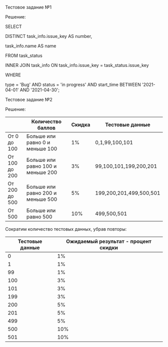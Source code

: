 Тестовое задание №1

Решение:

SELECT

DISTINCT task_info.issue_key AS number,

task_info.name AS name

FROM task_status

INNER JOIN task_info ON task_info.issue_key = task_status.issue_key

WHERE 

type = 'Bug' AND status = 'in progress' AND start_time BETWEEN '2021-04-01' AND '2021-04-30';



Тестовое задание №2

Решение:

|               |    Количество баллов              | Скидка |      Тестовые данные    |
| ------------- | --------------------------------- | ------ | ----------------------- |
|   От 0 до 100 | Больше или равно 0 и меньше 100   |   1%   | 0,1,99,100,101          |
| От 100 до 200 | Больше или равно 100 и меньше 200 |   3%   | 99,100,101,199,200,201  |
| От 200 до 500 | Больше или равно 200 и меньше 500 |   5%   | 199,200,201,499,500,501 |
|  От 500       | Больше или равно  500             |  10%   | 499,500,501             |


Сократим количество тестовых данных, убрав повторы:

|Тестовые данные | Ожидаемый результат - процент скидки |
|----------------|--------------------------------------|
|   0            |                  1%                  |   
|   1            |                  1%                  |   
|   99           |                  1%                  |   
|   100          |                  3%                  |   
|   101          |                  3%                  |   
|   199          |                  3%                  |   
|   200          |                  5%                  |   
|   201          |                  5%                  |   
|   499          |                  5%                  |   
|   500          |                 10%                  |   
|   501          |                 10%                  |   



